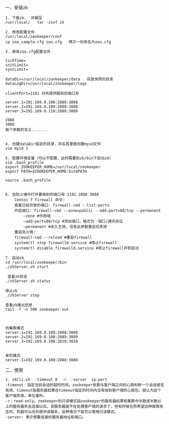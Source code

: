 
一、安装zk

	1. 下载zk.  并解压
	/usr/local/   tar -zxvf zk

	2. 修改配置文件
	/usr/local/zookeeper/conf
	cp zoo_sample.cfg zoo.cfg   拷贝一份命名为zoo.cfg

	3. 修改zoo.cfg配置文件

	tickTime=
	initLimit=
	syncLimit=

	dataDir=/usr/local/zookeeper/data   存放快照的目录
	dataLogDir=/usr/local/zookeeper/logs

	clientPort=2181 对外提供服务的端口号

	server.1=192.169.0.108:2888:3888
	server.2=192.169.0.109:2888:3888
	server.3=192.169.0.110:2888:3888

	2888 
	3888
	每个参数的含义.......


	4. 创建dataDir指定的目录，并在其里面创建myid文件
	vim myid 1

	5. 配置环境变量（可以不配置，此时需要到zk/bin下启动zk）
	vim .bash_profile
	export ZOOKEEPER_HOME=/usr/local/zookeeper
	export PATH=$ZOOKEEPER_HOME:bin$PATH

	source .bash_profile


	6. 在防火墙中打开要用到的端口号 2181 2888 3888
		Centos 7 firewall 命令: 
		查看已经开放的端口: firewall-cmd --list-ports
		开启端口: firewall-cmd --zone=public --add-port=80/tcp --permanent
			–zone #作用域
			–add-port=80/tcp #添加端口，格式为：端口/通讯协议
			–permanent #永久生效，没有此参数重启后失效
		重启防火墙: 
		firewall-cmd --reload #重启firewall
		systemctl stop firewalld.service #停止firewall
		systemctl disable firewalld.service #禁止firewall开机启动

	7. 启动zk
	cd /usr/local/zookeeper/bin
	./zkServer.sh start

	 查看zk状态
	./zkServer.sh status

	停止zk
	./zkServer stop

	查看zk输出信息
	tail -f -n 300 zookeeper.out



	伪集群模式
	server.1=192.169.0.108:2888:3888
	server.2=192.169.0.108:2889:3889
	server.3=192.169.0.108:2810:3810


	单机模式
	server.1=192.169.0.108:2888:3888


二、使用

    1. zkCli.sh  -timeout 0  -r  -server  ip:port
	-timeout：指定当前会话的超时时间。zookeeper依靠与客户端之间的心跳判断一个会话是否有效，timeout指服务器如果在timeout指定的时间内没有收到客户端的心跳包，就认为这个客户端失效。单位毫秒。 
	-r：read-only。zookeeper的只读模式指zookeeper的服务器如果和集群中半数或半数以上的服务器失去连接以后，该服务器就不在处理客户端的请求了，但有时候任然希望这种故障发生时，机器可以向外提供读服务，这种情况下就可以使用只读模式。 
	-server: 表示想要连接的服务器地址和端口。    




